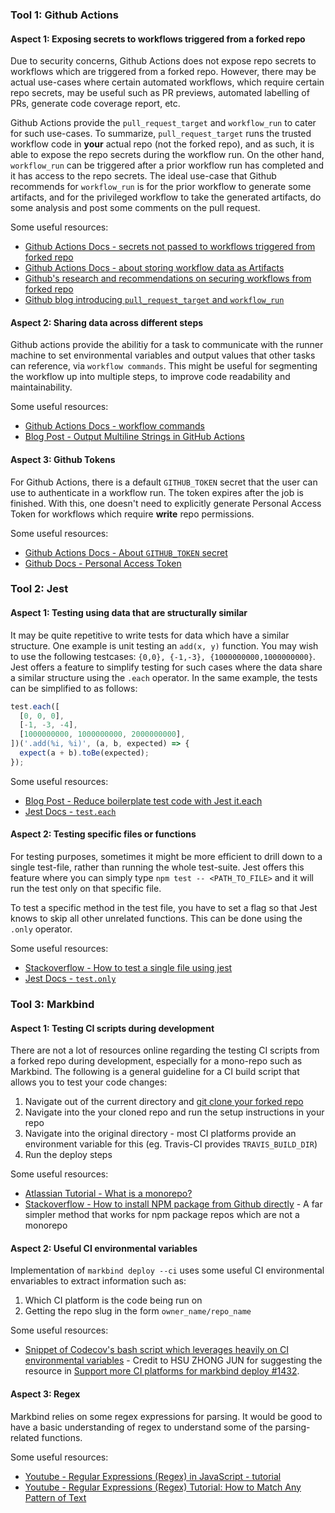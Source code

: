 ### Tool 1: Github Actions

#### Aspect 1: Exposing secrets to workflows triggered from a forked repo
Due to security concerns, Github Actions does not expose repo secrets to workflows which are triggered from a forked repo. However, there may be actual use-cases where certain automated workflows, which require certain repo secrets, may be useful such as PR previews, automated labelling of PRs, generate code coverage report, etc.

Github Actions provide the `pull_request_target` and `workflow_run` to cater for such use-cases. To summarize,  `pull_request_target` runs the trusted workflow code in **your** actual repo (not the forked repo), and as such, it is able to expose the repo secrets during the workflow run. On the other hand, `workflow_run` can be triggered after a prior workflow run has completed and it has access to the repo secrets. The ideal use-case that Github recommends for `workflow_run` is for the prior workflow to generate some <tooltip content="A file or collection of files produced during a workflow run">artifacts</tooltip>, and for the privileged workflow to take the generated artifacts, do some analysis and post some comments on the pull request.

Some useful resources:
- [Github Actions Docs - secrets not passed to workflows triggered from forked repo ](https://docs.github.com/en/actions/reference/events-that-trigger-workflows#pull-request-events-for-forked-repositories-1)
- [Github Actions Docs - about storing workflow data as Artifacts](https://docs.github.com/en/actions/guides/storing-workflow-data-as-artifacts#about-workflow-artifacts)
- [Github's research and recommendations on securing workflows from forked repo](https://securitylab.github.com/research/github-actions-preventing-pwn-requests)
- [Github blog introducing `pull_request_target` and `workflow_run`](https://github.blog/2020-08-03-github-actions-improvements-for-fork-and-pull-request-workflows/)

#### Aspect 2: Sharing data across different steps
Github actions provide the abilitiy for a task to communicate with the runner machine to set environmental variables and output values that other tasks can reference, via `workflow commands`. This might be useful for segmenting the workflow up into multiple steps, to improve code readability and maintainability.

Some useful resources:
- [Github Actions Docs - workflow commands](https://docs.github.com/en/actions/reference/workflow-commands-for-github-actions)
- [Blog Post - Output Multiline Strings in GitHub Actions](https://trstringer.com/github-actions-multiline-strings/)

#### Aspect 3: Github Tokens
For Github Actions, there is a default `GITHUB_TOKEN` secret that the user can use to authenticate in a workflow run. The token expires after the job is finished. With this, one doesn't need to explicitly generate Personal Access Token for workflows which require **write** repo permissions.

Some useful resources:
- [Github Actions Docs - About `GITHUB_TOKEN` secret](https://docs.github.com/en/actions/reference/authentication-in-a-workflow#about-the-github_token-secret)
- [Github Docs - Personal Access Token](https://docs.github.com/en/github/authenticating-to-github/creating-a-personal-access-token)


### Tool 2: Jest

#### Aspect 1: Testing using data that are structurally similar

It may be quite repetitive to write tests for data which have a similar structure. One example is unit testing an `add(x, y)` function. You may wish to use the following testcases: `{0,0}, {-1,-3}, {1000000000,1000000000}`. Jest offers a feature to simplify testing for such cases where the data share a similar structure using the `.each` operator. In the same example, the tests can be simplified to as follows:

```javascript {.no-line-numbers}
test.each([
  [0, 0, 0],
  [-1, -3, -4],
  [1000000000, 1000000000, 2000000000],
])('.add(%i, %i)', (a, b, expected) => {
  expect(a + b).toBe(expected);
});
```

Some useful resources:
- [Blog Post - Reduce boilerplate test code with Jest it.each](https://elfi-y.medium.com/reduce-boilerplate-test-code-with-jest-it-each-30a0eec9776d)
- [Jest Docs - `test.each`](https://jestjs.io/docs/api#testeachtablename-fn-timeout)

#### Aspect 2: Testing specific files or functions

For testing purposes, sometimes it might be more efficient to drill down to a single test-file, rather than running the whole test-suite. Jest offers this feature where you can simply type `npm test -- <PATH_TO_FILE>` and it will run the test only on that specific file.

To test a specific method in the test file, you have to set a flag so that Jest knows to skip all other unrelated functions. This can be done using the `.only` operator.

Some useful resources:
- [Stackoverflow - How to test a single file using jest](https://stackoverflow.com/questions/28725955/how-do-i-test-a-single-file-using-jest)
- [Jest Docs - `test.only`](https://jestjs.io/docs/api#testonlyname-fn-timeout)

### Tool 3: Markbind

#### Aspect 1: Testing CI scripts during development
There are not a lot of resources online regarding the testing CI scripts from a forked repo during development, especially for a mono-repo such as Markbind. The following is a general guideline for a CI build script that allows you to test your code changes:

1. Navigate out of the current directory and [git clone your forked repo](https://stackoverflow.com/questions/1911109/how-do-i-clone-a-specific-git-branch)
2. Navigate into the your cloned repo and run the setup instructions in your repo
3. Navigate into the original directory - most CI platforms provide an environment variable for this (eg. Travis-CI provides `TRAVIS_BUILD_DIR`)
4. Run the deploy steps

Some useful resources:
- [Atlassian Tutorial - What is a monorepo?](https://www.atlassian.com/git/tutorials/monorepos)
- [Stackoverflow - How to install NPM package from Github directly](https://stackoverflow.com/questions/17509669/how-to-install-an-npm-package-from-github-directly) - A far simpler method that works for npm package repos which are not a monorepo

#### Aspect 2: Useful CI environmental variables
Implementation of `markbind deploy --ci` uses some useful CI environmental envariables to extract information such as:
1. Which CI platform is the code being run on
1. Getting the repo slug in the form `owner_name/repo_name`

Some useful resources:
- [Snippet of Codecov's bash script which leverages heavily on CI environmental variables](https://github.com/codecov/codecov-bash/blob/master/codecov#L499-L951) - Credit to HSU ZHONG JUN for suggesting the resource in [Support more CI platforms for markbind deploy #1432](https://github.com/MarkBind/markbind/issues/1432).

#### Aspect 3: Regex
Markbind relies on some regex expressions for parsing. It would be good to have a basic understanding of regex to understand some of the parsing-related functions.

Some useful resources:
- [Youtube - Regular Expressions (Regex) in JavaScript - tutorial](https://www.youtube.com/watch?v=909NfO1St0A)
- [Youtube - Regular Expressions (Regex) Tutorial: How to Match Any Pattern of Text](https://www.youtube.com/watch?v=sa-TUpSx1JA)
